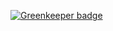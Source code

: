 
[![Greenkeeper badge](https://badges.greenkeeper.io/nicholasgriffintn/FacebookWorkplacePostingAPI.svg?token=391d730f4a1d337705c62e5f4f3d67109907b27626470dd954981f58c9ec92c4&ts=1581260682188)](https://greenkeeper.io/)
